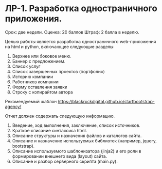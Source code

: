 # ЛР-1. Разработка одностраничного приложения. 

Срок: две недели.
Оценка: 20 баллов
Штраф: 2 балла в неделю.

Целью работы является разработка одностраничного web-приложения на html и python, включающее следующие разделы

1. Верхнее или боковое меню.
2. Баннер с предложением.
3. Список услуг
4. Список завершенных проектов (портфолио)
5. Историю компании
6. Работников компании
7. Форму оставления заявки
8. Строку с копирайтом автора

Рекомендуемый шаблон
https://blackrockdigital.github.io/startbootstrap-agency/


Отчет должен содержать следующую информацию.

1. Введение, ход выполнения, заключение, список источников.
2. Краткое описание синтаксиса html.
3. Описание структуры и назначения файлов и каталогов сайта.
4. Описание и назначение используемых библиотек (например, jquery, bootstrap).
5. Описание используемого шаблонизатора (jinja2) и его роли в формировании
внешнего вида (layout) сайта.
6. Описание и разбор серверного скрипта (main.py).
